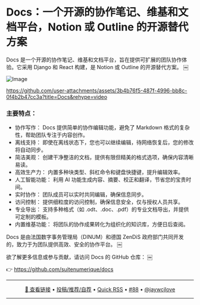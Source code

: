 Docs：一个开源的协作笔记、维基和文档平台，Notion 或 Outline 的开源替代方案
===

Docs 是一个开源的协作笔记、维基和文档平台，旨在提供可扩展的团队协作体验。它采用 Django 和 React 构建，是 Notion 或 Outline 的开源替代方案。  ￼

![Image](https://github.com/user-attachments/assets/b7c07694-0c95-4fce-9e17-09cfe2a984fd)

https://github.com/user-attachments/assets/3b4b76f5-487f-4996-bb8c-0f4b2b47cc3a?title=Docs&rehype=video

### 主要特点：

- 协作写作： Docs 提供简单的协作编辑功能，避免了 Markdown 格式的复杂性，帮助团队专注于内容创作。
- 离线支持： 即使在离线状态下，您也可以继续编辑，待网络恢复后，您的修改将自动同步。
- 简洁美观： 创建干净整洁的文档，提供有限但精美的格式选项，确保内容清晰易读。
- 高效生产力： 内置多种块类型、斜杠命令和键盘快捷键，提升编辑效率。
- 人工智能功能： 利用 AI 功能生成内容、摘要、校正和翻译，节省您的宝贵时间。
- 实时协作： 团队成员可以实时共同编辑，确保信息同步。
- 访问控制： 提供细粒度的访问控制，确保信息安全，仅与授权人员共享。
- 专业导出： 支持多种格式（如 .odt、.doc、.pdf）的专业文档导出，并提供可定制的模板。
- 内置维基功能： 将团队的协作成果转化为组织化的知识库，方便日后查阅。

Docs 是由法国数字事务管理局（DINUM）和德国 ZenDiS 政府部门共同开发的，致力于为团队提供高效、安全的协作平台。  ￼

欲了解更多信息或参与贡献，请访问 Docs 的 GitHub 仓库：  ￼

👉 https://github.com/suitenumerique/docs

---

<p align="center">
<a href="https://github.com/suitenumerique/docs" target="_blank">🔗 查看链接</a> • 
<a href="https://github.com/jaywcjlove/quick-rss/issues/new/choose" target="_blank">投稿/推荐/自荐</a> • 
<a href="https://wangchujiang.com/quick-rss/feeds/index.html" target="_blank">Quick RSS</a> • 
<a href="https://github.com/jaywcjlove/quick-rss/issues/88" target="_blank">#88</a> • 
<a href="https://github.com/jaywcjlove" target="_blank">@jaywcjlove</a>
</p>

---
    